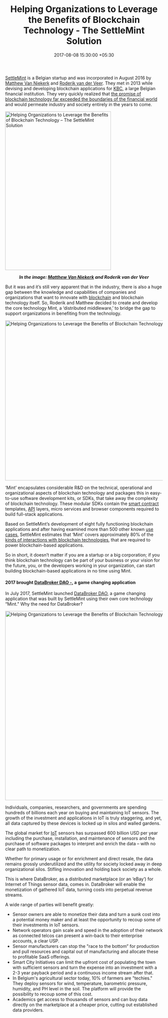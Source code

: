﻿---
title: Helping Organizations to Leverage the Benefits of Blockchain Technology - The
  SettleMint Solution
date: 2017-08-08 15:30:00 +05:30
categories:
- Fintech
- News
tags:
- Asia
- Blockchain
- Europe
- news
- SettleMint
- US
layout: post
type: post
status: publish
category:
- Fintech
- News
Markets:
- Asia
- Blockchain
- Europe
- news
- SettleMint
- US
Person: MEDICI Team
---

<p><a href="https://medici.letstalkpayments.com/companies/settlemint">SettleMint</a> is a Belgian startup and was incorporated in August 2016 by <a href="https://www.linkedin.com/in/mattvanniekerk/">Matthew Van Niekerk</a> and <a href="https://www.linkedin.com/in/roderik/">Roderik van der Veer</a>. They met in 2013 while devising and developing blockchain applications for <a href="https://www.kbc.com/en">KBC</a>, a large Belgian financial institution. They very quickly realized that <a href="https://letstalkpayments.com/21-areas-of-blockchain-application-beyond-financial-services/">the promise of blockchain technology far exceeded the boundaries of the financial world</a> and would permeate industry and society entirely in the years to come. </p>
<p><img class="aligncenter wp-image-27480" src="https://s3-us-west-2.amazonaws.com/go-medici/uploads/2017/08/Settlemint1.png" alt="Helping Organizations to Leverage the Benefits of Blockchain Technology – The SettleMint Solution" width="338" height="507" /></p>
<p style="text-align: center;"><strong><i>In the image: </i><a href="https://medici.letstalkpayments.com/users/matthew-van-niekerk"><i>Matthew Van Niekerk</i></a><i> and Roderik van der Veer</i></strong></p>
<p>But it was and it’s still very apparent that in the industry, there is also a huge gap between the knowledge and capabilities of companies and organizations that want to innovate with <a href="https://letstalkpayments.com/an-overview-of-blockchain-technology/">blockchain</a> and blockchain technology itself. So, Roderik and Matthew decided to create and develop the core technology Mint, a ‘distributed middleware,’ to bridge the gap to support organizations in benefiting from the technology.</p>
<p><a href="https://settlemint.com/"><img class="aligncenter size-full wp-image-27479" src="https://s3-us-west-2.amazonaws.com/go-medici/uploads/2017/08/Settlemint2.png.jpg" alt="Helping Organizations to Leverage the Benefits of Blockchain Technology – The SettleMint Solution" width="1024" height="512" /></a></p>
<p>‘Mint’ encapsulates considerable R&amp;D on the technical, operational and organizational aspects of blockchain technology and packages this in easy-to-use software development kits, or SDKs, that take away the complexity of blockchain technology. These modular SDKs contain the <a href="https://letstalkpayments.com/are-capabilities-of-smart-contracts-overblown/">smart contract</a> templates, <a href="https://letstalkpayments.com/apis-obliterating-technology-challenges/">API</a> layers, micro services and browser components required to build full-stack applications.</p>
<p>Based on SettleMint’s development of eight fully functioning blockchain applications and after having examined more than 500 other known <a href="https://letstalkpayments.com/an-overview-of-blockchain-technology/">use cases</a>, SettleMint estimates that ‘Mint’ covers approximately 80% of the <a href="https://letstalkpayments.com/blockchain-use-cases-part-ii-non-financial-and-financial-use-cases/">kinds of interactions with blockchain technologies</a>, that are required to power blockchain-based applications.</p>
<p>So in short, it doesn’t matter if you are a startup or a big corporation; if you think blockchain technology can be part of your business or your vision for the future, you, or the developers working in your organization, can start building blockchain-based applications in no time using Mint.</p>
<h4><strong>2017 brought <a href="https://databrokerdao.com/">DataBroker DAO -</a>, a game changing application</strong></h4>
<p>In July 2017, SettleMint launched <a href="https://databrokerdao.com/">DataBroker DAO</a>, a game changing application that was built by SettleMint using their own core technology “Mint.” Why the need for DataBroker?</p>
<p><a href="https://databrokerdao.com/"><img class="aligncenter size-full wp-image-27478" src="https://s3-us-west-2.amazonaws.com/go-medici/uploads/2017/08/Settlemint3.png" alt="Helping Organizations to Leverage the Benefits of Blockchain Technology – The SettleMint Solution" width="1600" height="605" /></a></p>
<p>Individuals, companies, researchers, and governments are spending hundreds of billions each year on buying and maintaining IoT sensors. The growth of the investment and applications in IoT is truly staggering, and yet, all data captured by these devices is locked up in silos and walled gardens.</p>
<p>The global market for <a href="https://letstalkpayments.com/iot-in-banking-exploring-exciting-opportunities/">IoT</a> sensors has surpassed 600 billion USD per year including the purchase, installation, and maintenance of sensors and the purchase of software packages to interpret and enrich the data – with no clear path to monetization.</p>
<p>Whether for primary usage or for enrichment and direct resale, the data remains grossly underutilized and the utility for society locked away in deep organizational silos. Stifling innovation and holding back society as a whole.</p>
<p>This is where DataBroker, as a distributed marketplace (or an ‘eBay’) for Internet of Things sensor data, comes in. DataBroker will enable the monetization of gathered IoT data, turning costs into perpetual revenue streams.</p>
<p>A wide range of parties will benefit greatly:</p>
<ul>
<li style="font-weight: 400;">Sensor owners are able to monetize their data and turn a sunk cost into a potential money maker and at least the opportunity to recoup some of their investments in IoT sensors.</li>
<li style="font-weight: 400;">Network operators gain scale and speed in the adoption of their network as connected telcos can present a win-back to their enterprise accounts, a clear USP.</li>
<li style="font-weight: 400;">Sensor manufacturers can stop the "race to the bottom” for production and pull resources and capital out of manufacturing and allocate these to profitable SaaS offerings.</li>
<li style="font-weight: 400;">Smart City Initiatives can limit the upfront cost of populating the town with sufficient sensors and turn the expense into an investment with a 2-3 year payback period and a continuous income stream after that.</li>
<li style="font-weight: 400;">In Belgium's agricultural sector today, 10% of farmers are "techies." They deploy sensors for wind, temperature, barometric pressure, humidity, and PH level in the soil. The platform will provide the possibility to recoup some of this cost.</li>
<li style="font-weight: 400;">Academics get access to thousands of sensors and can buy data directly on the marketplace at a cheaper price, cutting out established data providers. </li>
</ul>
